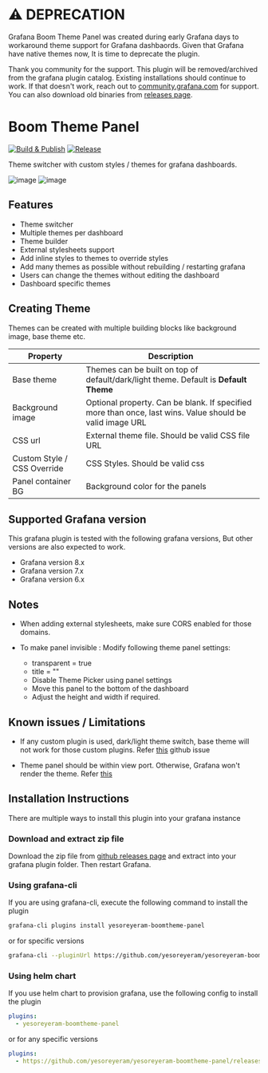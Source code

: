 # :warning: DEPRECATION

Grafana Boom Theme Panel was created during early Grafana days to workaround theme support for Grafana dashbaords. Given that Grafana have native themes now, It is time to deprecate the plugin.

Thank you community for the support. This plugin will be removed/archived from the grafana plugin catalog. Existing installations should continue to work. If that doesn't work, reach out to [community.grafana.com](https://community.grafana.com) for support. You can also download old binaries from [releases page](https://github.com/yesoreyeram/yesoreyeram-boomtheme-panel/releases).

# Boom Theme Panel

[![Build & Publish](https://github.com/yesoreyeram/yesoreyeram-boomtheme-panel/workflows/Build%20&%20Publish/badge.svg)](https://github.com/yesoreyeram/yesoreyeram-boomtheme-panel/actions?query=workflow%3A%22Build+%26+Publish%22)
[![Release](https://github.com/yesoreyeram/yesoreyeram-boomtheme-panel/workflows/Release/badge.svg)](https://github.com/yesoreyeram/yesoreyeram-boomtheme-panel/actions?query=workflow%3ARelease)

Theme switcher with custom styles / themes for grafana dashboards.

![image](https://user-images.githubusercontent.com/153843/99880461-5e1aa900-2c0b-11eb-9c28-3c80381f2504.png)
![image](https://user-images.githubusercontent.com/153843/99880502-a20dae00-2c0b-11eb-8355-c7c87bcb2f5c.png)

## Features

- Theme switcher
- Multiple themes per dashboard
- Theme builder
- External stylesheets support
- Add inline styles to themes to override styles
- Add many themes as possible without rebuilding / restarting grafana
- Users can change the themes without editing the dashboard
- Dashboard specific themes

## Creating Theme

Themes can be created with multiple building blocks like background image, base theme etc.

| Property                    | Description                                                                                              |
| --------------------------- | -------------------------------------------------------------------------------------------------------- |
| Base theme                  | Themes can be built on top of default/dark/light theme. Default is **Default Theme**                     |
| Background image            | Optional property. Can be blank. If specified more than once, last wins. Value should be valid image URL |
| CSS url                     | External theme file. Should be valid CSS file URL                                                        |
| Custom Style / CSS Override | CSS Styles. Should be valid css                                                                          |
| Panel container BG          | Background color for the panels                                                                          |

## Supported Grafana version

This grafana plugin is tested with the following grafana versions, But other versions are also expected to work.

- Grafana version 8.x
- Grafana version 7.x
- Grafana version 6.x

## Notes

- When adding external stylesheets, make sure CORS enabled for those domains.

- To make panel invisible : Modify following theme panel settings:
  - transparent = true
  - title = ""
  - Disable Theme Picker using panel settings
  - Move this panel to the bottom of the dashboard
  - Adjust the height and width if required.

## Known issues / Limitations

- If any custom plugin is used, dark/light theme switch, base theme will not work for those custom plugins. Refer [this](https://github.com/yesoreyeram/yesoreyeram-boomtheme-panel/issues/3) github issue

- Theme panel should be within view port. Otherwise, Grafana won't render the theme. Refer [this](https://github.com/yesoreyeram/yesoreyeram-boomtheme-panel/issues/17)

## Installation Instructions

There are multiple ways to install this plugin into your grafana instance

### Download and extract zip file

Download the zip file from [github releases page](https://github.com/yesoreyeram/yesoreyeram-boomtheme-panel/releases) and extract into your grafana plugin folder. Then restart Grafana.

### Using grafana-cli

If you are using grafana-cli, execute the following command to install the plugin

```sh
grafana-cli plugins install yesoreyeram-boomtheme-panel
```

or for specific versions

```sh
grafana-cli --pluginUrl https://github.com/yesoreyeram/yesoreyeram-boomtheme-panel/releases/download/v0.2.1/yesoreyeram-boomtheme-panel-0.2.1.zip plugins install yesoreyeram-boomtheme-panel
```

### Using helm chart

If you use helm chart to provision grafana, use the following config to install the plugin

```yml
plugins:
  - yesoreyeram-boomtheme-panel
```

or for any specific versions

```yml
plugins:
  - https://github.com/yesoreyeram/yesoreyeram-boomtheme-panel/releases/download/v0.2.1/yesoreyeram-boomtheme-panel-0.2.1.zip;yesoreyeram-boomtheme-panel
```
